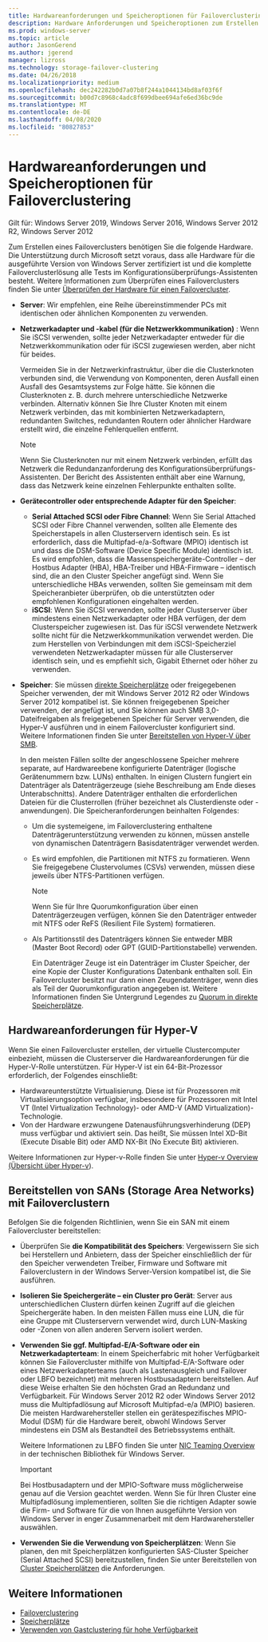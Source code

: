 ```yaml
---
title: Hardwareanforderungen und Speicheroptionen für Failoverclustering
description: Hardware Anforderungen und Speicheroptionen zum Erstellen eines Failoverclusters.
ms.prod: windows-server
ms.topic: article
author: JasonGerend
ms.author: jgerend
manager: lizross
ms.technology: storage-failover-clustering
ms.date: 04/26/2018
ms.localizationpriority: medium
ms.openlocfilehash: dec242282b0d7a07b8f244a1044134bd8af03f6f
ms.sourcegitcommit: b00d7c8968c4adc8f699dbee694afe6ed36bc9de
ms.translationtype: MT
ms.contentlocale: de-DE
ms.lasthandoff: 04/08/2020
ms.locfileid: "80827853"
---
```

# <a name="failover-clustering-hardware-requirements-and-storage-options"></a>Hardwareanforderungen und Speicheroptionen für Failoverclustering

Gilt für: Windows Server 2019, Windows Server 2016, Windows Server 2012 R2, Windows Server 2012

Zum Erstellen eines Failoverclusters benötigen Sie die folgende Hardware. Die Unterstützung durch Microsoft setzt voraus, dass alle Hardware für die ausgeführte Version von Windows Server zertifiziert ist und die komplette Failoverclusterlösung alle Tests im Konfigurationsüberprüfungs-Assistenten besteht. Weitere Informationen zum Überprüfen eines Failoverclusters finden Sie unter [Überprüfen der Hardware für einen Failovercluster](<https://docs.microsoft.com/previous-versions/windows/it-pro/windows-server-2012-r2-and-2012/jj134244(v%3dws.11)>).

- **Server**: Wir empfehlen, eine Reihe übereinstimmender PCs mit identischen oder ähnlichen Komponenten zu verwenden.
- **Netzwerkadapter und -kabel (für die Netzwerkkommunikation)** : Wenn Sie iSCSI verwenden, sollte jeder Netzwerkadapter entweder für die Netzwerkkommunikation oder für iSCSI zugewiesen werden, aber nicht für beides.

    Vermeiden Sie in der Netzwerkinfrastruktur, über die die Clusterknoten verbunden sind, die Verwendung von Komponenten, deren Ausfall einen Ausfall des Gesamtsystems zur Folge hätte. Sie können die Clusterknoten z. B. durch mehrere unterschiedliche Netzwerke verbinden. Alternativ können Sie Ihre Cluster Knoten mit einem Netzwerk verbinden, das mit kombinierten Netzwerkadaptern, redundanten Switches, redundanten Routern oder ähnlicher Hardware erstellt wird, die einzelne Fehlerquellen entfernt.

    >[!NOTE]
    >Wenn Sie Clusterknoten nur mit einem Netzwerk verbinden, erfüllt das Netzwerk die Redundanzanforderung des Konfigurationsüberprüfungs-Assistenten. Der Bericht des Assistenten enthält aber eine Warnung, dass das Netzwerk keine einzelnen Fehlerpunkte enthalten sollte.

- **Gerätecontroller oder entsprechende Adapter für den Speicher**:

  - **Serial Attached SCSI oder Fibre Channel**: Wenn Sie Serial Attached SCSI oder Fibre Channel verwenden, sollten alle Elemente des Speicherstapels in allen Clusterservern identisch sein. Es ist erforderlich, dass die Multipfad-e/a-Software (MPIO) identisch ist und dass die DSM-Software (Device Specific Module) identisch ist. Es wird empfohlen, dass die Massenspeichergeräte-Controller – der Hostbus Adapter (HBA), HBA-Treiber und HBA-Firmware – identisch sind, die an den Cluster Speicher angefügt sind. Wenn Sie unterschiedliche HBAs verwenden, sollten Sie gemeinsam mit dem Speicheranbieter überprüfen, ob die unterstützten oder empfohlenen Konfigurationen eingehalten werden.
  - **iSCSI**: Wenn Sie iSCSI verwenden, sollte jeder Clusterserver über mindestens einen Netzwerkadapter oder HBA verfügen, der dem Clusterspeicher zugewiesen ist. Das für iSCSI verwendete Netzwerk sollte nicht für die Netzwerkkommunikation verwendet werden. Die zum Herstellen von Verbindungen mit dem iSCSI-Speicherziel verwendeten Netzwerkadapter müssen für alle Clusterserver identisch sein, und es empfiehlt sich, Gigabit Ethernet oder höher zu verwenden.
- **Speicher**: Sie müssen [direkte Speicherplätze](../storage/storage-spaces/storage-spaces-direct-overview.md) oder freigegebenen Speicher verwenden, der mit Windows Server 2012 R2 oder Windows Server 2012 kompatibel ist. Sie können freigegebenen Speicher verwenden, der angefügt ist, und Sie können auch SMB 3,0-Dateifreigaben als freigegebenen Speicher für Server verwenden, die Hyper-V ausführen und in einem Failovercluster konfiguriert sind. Weitere Informationen finden Sie unter [Bereitstellen von Hyper-V über SMB](<https://docs.microsoft.com/previous-versions/windows/it-pro/windows-server-2012-r2-and-2012/jj134187(v%3dws.11)>).

    In den meisten Fällen sollte der angeschlossene Speicher mehrere separate, auf Hardwareebene konfigurierte Datenträger (logische Gerätenummern bzw. LUNs) enthalten. In einigen Clustern fungiert ein Datenträger als Datenträgerzeuge (siehe Beschreibung am Ende dieses Unterabschnitts). Andere Datenträger enthalten die erforderlichen Dateien für die Clusterrollen (früher bezeichnet als Clusterdienste oder -anwendungen). Die Speicheranforderungen beinhalten Folgendes:

  - Um die systemeigene, im Failoverclustering enthaltene Datenträgerunterstützung verwenden zu können, müssen anstelle von dynamischen Datenträgern Basisdatenträger verwendet werden.
  - Es wird empfohlen, die Partitionen mit NTFS zu formatieren. Wenn Sie freigegebene Clustervolumes (CSVs) verwenden, müssen diese jeweils über NTFS-Partitionen verfügen.

    >[!NOTE]
    >Wenn Sie für Ihre Quorumkonfiguration über einen Datenträgerzeugen verfügen, können Sie den Datenträger entweder mit NTFS oder ReFS (Resilient File System) formatieren.

  - Als Partitionsstil des Datenträgers können Sie entweder MBR (Master Boot Record) oder GPT (GUID-Partitionstabelle) verwenden.

    Ein Datenträger Zeuge ist ein Datenträger im Cluster Speicher, der eine Kopie der Cluster Konfigurations Datenbank enthalten soll. Ein Failovercluster besitzt nur dann einen Zeugendatenträger, wenn dies als Teil der Quorumkonfiguration angegeben ist. Weitere Informationen finden Sie Untergrund Legendes zu [Quorum in direkte Speicherplätze](../storage/storage-spaces/understand-quorum.md).

## <a name="hardware-requirements-for-hyper-v"></a>Hardwareanforderungen für Hyper-V

Wenn Sie einen Failovercluster erstellen, der virtuelle Clustercomputer einbezieht, müssen die Clusterserver die Hardwareanforderungen für die Hyper-V-Rolle unterstützen. Für Hyper-V ist ein 64-Bit-Prozessor erforderlich, der Folgendes einschließt:

- Hardwareunterstützte Virtualisierung. Diese ist für Prozessoren mit Virtualisierungsoption verfügbar, insbesondere für Prozessoren mit Intel VT (Intel Virtualization Technology)- oder AMD-V (AMD Virtualization)-Technologie.
- Von der Hardware erzwungene Datenausführungsverhinderung (DEP) muss verfügbar und aktiviert sein. Das heißt, Sie müssen Intel XD-Bit (Execute Disable Bit) oder AMD NX-Bit (No Execute Bit) aktivieren.

Weitere Informationen zur Hyper-v-Rolle finden Sie unter [Hyper-v Overview (Übersicht über Hyper-v](<https://docs.microsoft.com/previous-versions/windows/it-pro/windows-server-2012-r2-and-2012/hh831531(v%3dws.11)>)).

## <a name="deploying-storage-area-networks-with-failover-clusters"></a>Bereitstellen von SANs (Storage Area Networks) mit Failoverclustern

Befolgen Sie die folgenden Richtlinien, wenn Sie ein SAN mit einem Failovercluster bereitstellen:

- Überprüfen Sie **die Kompatibilität des Speichers**: Vergewissern Sie sich bei Herstellern und Anbietern, dass der Speicher einschließlich der für den Speicher verwendeten Treiber, Firmware und Software mit Failoverclustern in der Windows Server-Version kompatibel ist, die Sie ausführen.
- **Isolieren Sie Speichergeräte – ein Cluster pro Gerät**: Server aus unterschiedlichen Clustern dürfen keinen Zugriff auf die gleichen Speichergeräte haben. In den meisten Fällen muss eine LUN, die für eine Gruppe mit Clusterservern verwendet wird, durch LUN-Masking oder -Zonen von allen anderen Servern isoliert werden.
- **Verwenden Sie ggf. Multipfad-E/A-Software oder ein Netzwerkadapterteam**: In einem Speicherfabric mit hoher Verfügbarkeit können Sie Failovercluster mithilfe von Multipfad-E/A-Software oder eines Netzwerkadapterteams (auch als Lastenausgleich und Failover oder LBFO bezeichnet) mit mehreren Hostbusadaptern bereitstellen. Auf diese Weise erhalten Sie den höchsten Grad an Redundanz und Verfügbarkeit. Für Windows Server 2012 R2 oder Windows Server 2012 muss die Multipfadlösung auf Microsoft Multipfad-e/a (MPIO) basieren. Die meisten Hardwarehersteller stellen ein gerätespezifisches MPIO-Modul (DSM) für die Hardware bereit, obwohl Windows Server mindestens ein DSM als Bestandteil des Betriebssystems enthält.

    Weitere Informationen zu LBFO finden Sie unter [NIC Teaming Overview](https://docs.microsoft.com/windows-server/networking/technologies/nic-teaming/nic-teaming) in der technischen Bibliothek für Windows Server.

    >[!IMPORTANT]
    >Bei Hostbusadaptern und der MPIO-Software muss möglicherweise genau auf die Version geachtet werden. Wenn Sie für Ihren Cluster eine Multipfadlösung implementieren, sollten Sie die richtigen Adapter sowie die Firm- und Software für die von Ihnen ausgeführte Version von Windows Server in enger Zusammenarbeit mit dem Hardwarehersteller auswählen.

- **Verwenden Sie die Verwendung von Speicherplätzen**: Wenn Sie planen, den mit Speicherplätzen konfigurierten SAS-Cluster Speicher (Serial Attached SCSI) bereitzustellen, finden Sie unter Bereitstellen von [Cluster Speicherplätzen](<https://docs.microsoft.com/previous-versions/windows/it-pro/windows-server-2012-r2-and-2012/jj822937(v%3dws.11)>) die Anforderungen.

## <a name="more-information"></a>Weitere Informationen

- [Failoverclustering](failover-clustering.md)
- [Speicherplätze](<https://docs.microsoft.com/previous-versions/windows/it-pro/windows-server-2012-r2-and-2012/hh831739(v%3dws.11)>)
- [Verwenden von Gastclustering für hohe Verfügbarkeit](<https://docs.microsoft.com/previous-versions/windows/it-pro/windows-server-2012-r2-and-2012/dn440540(v%3dws.11)>)